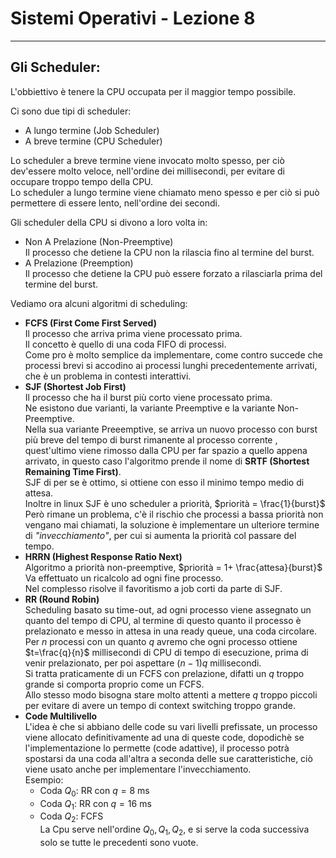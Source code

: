 <script type="text/javascript"
  src="https://cdnjs.cloudflare.com/ajax/libs/mathjax/2.7.0/MathJax.js?config=TeX-AMS_CHTML">
</script>
<script type="text/x-mathjax-config">
  MathJax.Hub.Config({
    tex2jax: {
      inlineMath: [['$','$'], ['\\(','\\)']],
      processEscapes: true},
      jax: ["input/TeX","input/MathML","input/AsciiMath","output/CommonHTML"],
      extensions: ["tex2jax.js","mml2jax.js","asciimath2jax.js","MathMenu.js","MathZoom.js","AssistiveMML.js", "[Contrib]/a11y/accessibility-menu.js"],
      TeX: {
      extensions: ["AMSmath.js","AMSsymbols.js","noErrors.js","noUndefined.js"],
      equationNumbers: {
      autoNumber: "AMS"
      }
    }
  });
</script>

# Sistemi Operativi - Lezione 8  

---
Gli Scheduler:
--------------

L'obbiettivo è tenere la CPU occupata per il maggior tempo possibile.

Ci sono due tipi di scheduler:
- A lungo termine (Job Scheduler)
- A breve termine (CPU Scheduler)

Lo scheduler a breve termine viene invocato molto spesso, per ciò dev'essere molto veloce, nell'ordine dei millisecondi, per evitare di occupare troppo tempo della CPU.  
Lo scheduler a lungo termine viene chiamato meno spesso e per ciò si può permettere di essere lento, nell'ordine dei secondi.  

Gli scheduler della CPU si divono a loro volta in:  
- Non A Prelazione (Non-Preemptive)  
  Il processo che detiene la CPU non la rilascia fino al termine del burst.
- A Prelazione (Preemption)  
  Il processo che detiene la CPU può essere forzato a rilasciarla prima del termine del burst.  

Vediamo ora alcuni algoritmi di scheduling:  
- **FCFS (First Come First Served)**  
  Il processo che arriva prima viene processato prima.  
  Il concetto è quello di una coda FIFO di processi.  
  Come pro è molto semplice da implementare, come contro succede che processi brevi si accodino ai processi lunghi precedentemente arrivati, che è un problema in contesti interattivi.  
- **SJF (Shortest Job First)**  
  Il processo che ha il burst più corto viene processato prima.  
  Ne esistono due varianti, la variante Preemptive e la variante Non-Preemptive.  
  Nella sua variante Preeemptive, se arriva un nuovo processo con burst più breve del tempo di burst rimanente al processo corrente , quest'ultimo viene rimosso dalla CPU per far spazio a quello appena arrivato, in questo caso l'algoritmo prende il nome di **SRTF (Shortest Remaining Time First)**.  
  SJF di per se è ottimo, si ottiene con esso il minimo tempo medio di attesa.  
  Inoltre in linux SJF è uno scheduler a priorità, $priorità = \frac{1}{burst}$  
  Però rimane un problema, c'è il rischio che processi a bassa priorità non vengano mai chiamati, la soluzione è implementare un ulteriore termine di *"invecchiamento"*, per cui si aumenta la priorità col passare del tempo.  
- **HRRN (Highest Response Ratio Next)**  
  Algoritmo a priorità non-preemptive, $priorità = 1+ \frac{attesa}{burst}$  
  Va effettuato un ricalcolo ad ogni fine processo.  
  Nel complesso risolve il favoritismo a job corti da parte di SJF.  
- **RR (Round Robin)**  
  Scheduling basato su time-out, ad ogni processo viene assegnato un quanto del tempo di CPU, al termine di questo quanto il processo è prelazionato e messo in attesa in una ready queue, una coda circolare.  
  Per $n$ processi con un quanto $q$ avremo che ogni processo ottiene $t=\frac{q}{n}$ millisecondi di CPU di tempo di esecuzione, prima di venir prelazionato, per poi aspettare $(n-1)q$ millisecondi.  
  Si tratta praticamente di un FCFS con prelazione, difatti un $q$ troppo grande si comporta proprio come un FCFS.  
  Allo stesso modo bisogna stare molto attenti a mettere $q$ troppo piccoli per evitare di avere un tempo di context switching troppo grande.  
- **Code Multilivello**  
  L'idea è che si abbiano delle code su vari livelli prefissate, un processo viene allocato definitivamente ad una di queste code, dopodichè se l'implementazione lo permette (code adattive), il processo potrà spostarsi da una coda all'altra a seconda delle sue caratteristiche, ciò viene usato anche per implementare l'invecchiamento.  
  Esempio:  
  - Coda $Q_0$: RR con $q=8$ ms  
  - Coda $Q_1$: RR con $q=16$ ms  
  - Coda $Q_2$: FCFS  
  La Cpu serve nell'ordine $Q_0, Q_1, Q_2$, e si serve la coda successiva solo se tutte le precedenti sono vuote.  

